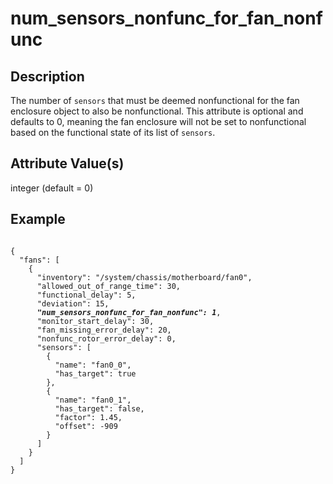# num_sensors_nonfunc_for_fan_nonfunc

## Description

The number of `sensors` that must be deemed nonfunctional for the fan enclosure
object to also be nonfunctional. This attribute is optional and defaults to 0,
meaning the fan enclosure will not be set to nonfunctional based on the
functional state of its list of `sensors`.

## Attribute Value(s)

integer (default = 0)

## Example

<pre><code>
{
  "fans": [
    {
      "inventory": "/system/chassis/motherboard/fan0",
      "allowed_out_of_range_time": 30,
      "functional_delay": 5,
      "deviation": 15,
      <b><i>"num_sensors_nonfunc_for_fan_nonfunc": 1</i></b>,
      "monitor_start_delay": 30,
      "fan_missing_error_delay": 20,
      "nonfunc_rotor_error_delay": 0,
      "sensors": [
        {
          "name": "fan0_0",
          "has_target": true
        },
        {
          "name": "fan0_1",
          "has_target": false,
          "factor": 1.45,
          "offset": -909
        }
      ]
    }
  ]
}
</code></pre>
